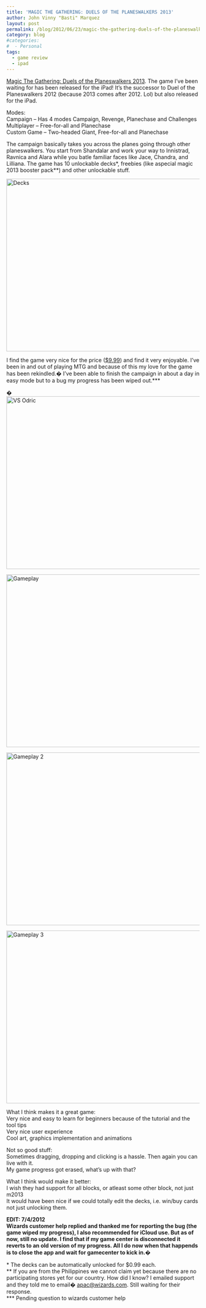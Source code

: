 ```yaml
---
title: 'MAGIC THE GATHERING: DUELS OF THE PLANESWALKERS 2013'
author: John Vinny "Basti" Marquez
layout: post
permalink: /blog/2012/06/23/magic-the-gathering-duels-of-the-planeswalkers-2013/
category: blog
#categories:
#  - Personal
tags:
  - game review
  - ipad
---
```

<p class="p1">
  <a title="M2013" href="http://itunes.apple.com/us/app/magic-2013/id502588466?mt=8">Magic The Gathering: Duels of the Planeswalkers 2013</a>. The game I&#8217;ve been waiting for has been released for the iPad! It&#8217;s the successor to Duel of the Planeswalkers 2012 (because 2013 comes after 2012. Lol) but also released for the iPad.
</p>

Modes:  
Campaign &#8211; Has 4 modes Campaign, Revenge, Planechase and Challenges  
Multiplayer &#8211; Free-for-all and Planechase  
Custom Game &#8211; Two-headed Giant, Free-for-all and Planechase

<p class="p1">
  The campaign basically takes you across the planes going through other planeswalkers. You start from Shandalar and work your way to Innistrad, Ravnica and Alara while you batle familiar faces like Jace, Chandra, and Lilliana. The game has 10 unlockable decks*, freebies (like aspecial magic 2013 booster pack**) and other unlockable stuff.
</p>

<p class="p1">
  <img title="Decks" alt="Decks" src="http://i1169.photobucket.com/albums/r511/johnvinnymarquez/2012-06-24005411.png" width="600" height="450" />
</p>

<p class="p1">
  I find the game very nice for the price (<a title="View in iTunes" href="http://itunes.apple.com/us/app/magic-2013/id502588466?mt=8" target="_blank">$9.99</a>) and find it very enjoyable. I&#8217;ve been in and out of playing MTG and because of this my love for the game has been rekindled.� I&#8217;ve been able to finish the campaign in about a day in easy mode but to a bug my progress has been wiped out.***
</p>

<p class="p1">
  � <img title="VS Odric" alt="VS Odric" src="http://i1169.photobucket.com/albums/r511/johnvinnymarquez/2012-06-24005438.png" width="600" height="450" />
</p>

<p class="p1">
  <img title="Gameplay" alt="Gameplay" src="http://i1169.photobucket.com/albums/r511/johnvinnymarquez/2012-06-24005539.png" width="600" height="450" />
</p>

<p class="p1">
  <img title="Gameplay 2" alt="Gameplay 2" src="http://i1169.photobucket.com/albums/r511/johnvinnymarquez/2012-06-24005716.png" width="600" height="450" />
</p>

<p class="p1">
  <img title="Gameplay 3" alt="Gameplay 3" src="http://i1169.photobucket.com/albums/r511/johnvinnymarquez/2012-06-24005751.png" width="600" height="450" />
</p>

<p class="p1">
  What I think makes it a great game:<br /> Very nice and easy to learn for beginners because of the tutorial and the tool tips<br /> Very nice user experience<br /> Cool art, graphics implementation and animations
</p>

<p class="p1">
  Not so good stuff:<br /> Sometimes dragging, dropping and clicking is a hassle. Then again you can live with it.<br /> My game progress got erased, what&#8217;s up with that?
</p>

<p class="p1">
  What I think would make it better:<br /> I wish they had support for all blocks, or atleast some other block, not just m2013<br /> It would have been nice if we could totally edit the decks, i.e. win/buy cards not just unlocking them.
</p>

<p class="p1">
  <strong>EDIT: 7/4/2012</strong><br /> <strong>Wizards customer help replied and thanked me for reporting the bug (the game wiped my progress), I also recommended for iCloud use. But as of now, still no update. I find that if my game center is disconnected it reverts to an old version of my progress. All I do now when that happends is to close the app and wait for gamecenter to kick in.� </strong>
</p>

<p class="p1">
  * The decks can be automatically unlocked for $0.99 each.<br /> ** If you are from the Philippines we cannot claim yet because there are no participating stores yet for our country. How did I know? I emailed support and they told me to email� <a href="mailto:apac@wizards.com"><span class="s1">apac@wizards.com</span></a>. Still waiting for their response.<br /> *** Pending question to wizards customer help
</p>
